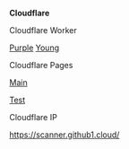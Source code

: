 **Cloudflare**

Cloudflare Worker

[Purple](https://purple-snowflake-283c.ali-airlord.workers.dev/panel)
[Young](https://young-fog-34a6.vgeedlwqbqo.workers.dev/panel)

Cloudflare Pages

[Main](https://main-river.pages.dev/panel)

[Test](https://home-dasher.pages.dev/login)

Cloudflare IP

https://scanner.github1.cloud/
